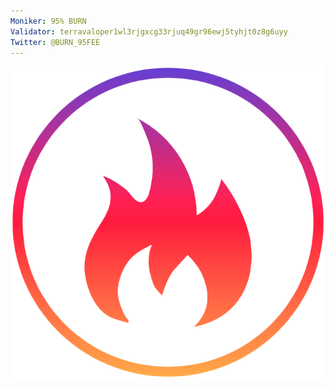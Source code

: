 ```yaml
---
Moniker: 95% BURN
Validator: terravaloper1wl3rjgxcg33rjuq49gr96ewj5tyhjt0z8g6uyy
Twitter: @BURN_95FEE
---
```


<p align="center">
  <img src="logo.png" width="500" height="500">
</p>
